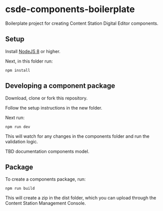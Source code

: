 # csde-components-boilerplate
Boilerplate project for creating Content Station Digital Editor components.

## Setup
Install [NodeJS 8](https://nodejs.org/) or higher.

Next, in this folder run:

```npm install```

## Developing a component package
Download, clone or fork this repository.

Follow the setup instructions in the new folder.

Next run:

```npm run dev```

This will watch for any changes in the components folder and run the validation logic.

TBD documentation components model.

## Package
To create a components package, run:

```npm run build```

This will create a zip in the dist folder, which you can upload through the Content Station Management Console.